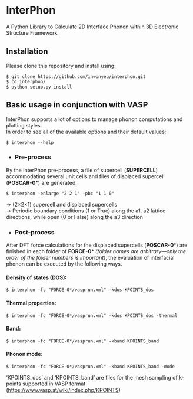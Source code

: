 # InterPhon

A Python Library to Calculate 2D Interface Phonon within 3D Electronic Structure Framework

## Installation

Please clone this repository and install using:

```
$ git clone https://github.com/inwonyeu/interphon.git
$ cd interphon/
$ python setup.py install
```

## Basic usage in conjunction with VASP

InterPhon supports a lot of options to manage phonon computations and plotting styles.  
In order to see all of the available options and their default values:

```
$ interphon --help
```

- ### Pre-process
By the InterPhon pre-process, a file of supercell (**SUPERCELL**) accommodating several unit cells and files of displaced supercell (**POSCAR-0***) are generated:

```
$ interphon -enlarge "2 2 1" -pbc "1 1 0"
```

-> (2×2×1) supercell and displaced supercells  
-> Periodic boundary conditions (1 or True) along the a1, a2 lattice directions, while open (0 or False) along the a3 direction

- ### Post-process
After DFT force calculations for the displaced supercells (**POSCAR-0***) are finished in each folder of **FORCE-0*** *(folder names are arbitrary—only the order of the folder numbers is important)*, the evaluation of interfacial phonon can be executed by the following ways.

#### Density of states (DOS):
```
$ interphon -fc "FORCE-0*/vasprun.xml" -kdos KPOINTS_dos
```

#### Thermal properties:
```
$ interphon -fc "FORCE-0*/vasprun.xml" -kdos KPOINTS_dos -thermal
```

#### Band:
```
$ interphon -fc "FORCE-0*/vasprun.xml" -kband KPOINTS_band
```

#### Phonon mode:
```
$ interphon -fc "FORCE-0*/vasprun.xml" -kband KPOINTS_band -mode
```

‘KPOINTS_dos’ and ‘KPOINTS_band’ are files for the mesh sampling of k-points supported in VASP format (<https://www.vasp.at/wiki/index.php/KPOINTS>)
